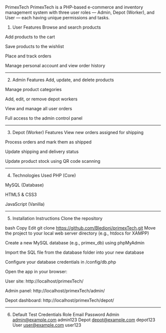 PrimexTech
PrimexTech is a PHP-based e-commerce and inventory management system with three user roles — Admin, Depot (Worker), and User — each having unique permissions and tasks.

1. User Features
Browse and search products

Add products to the cart

Save products to the wishlist

Place and track orders

Manage personal account and view order history

----------------------------------------------

2. Admin Features
Add, update, and delete products

Manage product categories

Add, edit, or remove depot workers

View and manage all user orders

Full access to the admin control panel

----------------------------------------------

3. Depot (Worker) Features
View new orders assigned for shipping

Process orders and mark them as shipped

Update shipping and delivery status

Update product stock using QR code scanning

----------------------------------------------

4. Technologies Used
PHP (Core)

MySQL (Database)

HTML5 & CSS3

JavaScript (Vanilla)

----------------------------------------------

5. Installation Instructions
Clone the repository

bash
Copy
Edit
git clone https://github.com/Bledioni/primexTech.git
Move the project to your local web server directory (e.g., htdocs for XAMPP)

Create a new MySQL database (e.g., primex_db) using phpMyAdmin

Import the SQL file from the database folder into your new database

Configure your database credentials in /config/db.php

Open the app in your browser:

User site: http://localhost/primexTech/

Admin panel: http://localhost/primexTech/admin/

Depot dashboard: http://localhost/primexTech/depot/

----------------------------------------------

6. Default Test Credentials
Role	Email	Password
Admin	admin@example.com	admin123
Depot	depot@example.com	depot123
User	user@example.com	user123